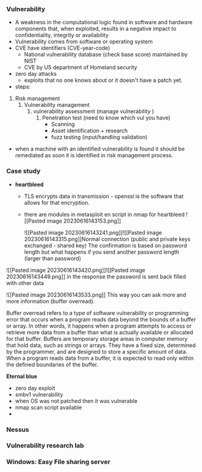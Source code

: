 
### Vulnerability 

- A weakness in the computational logic found in software and hardware components that, when exploited, results in a negative impact to confidentiality, integrity or availability 
- Vulnerability comes from software or operating system 
- CVE have identifiers (CVE-year-code) 
	- National vulnerability database (check base score) maintained by NIST 
	- CVE by US department of Homeland security 
- zero day attacks 
	- exploits that no one knows about or it doesn't have a patch yet. 
- steps: 
 1. Risk management 
	 1. Vulnerability management 
		 1. vulnerability assessment (manage vulnerability )
			 1. Penetration test (need to know which vul you have)
				 - Scanning 
				 - Asset identification + research 
				 - fuzz  testing (input/handling validation)
- when a machine with an identified vulnerability is found it should be remediated as soon it is identified in risk management process. 

  
  
  

### Case study 

- **heartbleed**  
	- TLS encrypts data in transmission - openssl is the software that allows for that encryption. 
	- there are modules in metasploit en script in nmap for heartbleed 
	![[Pasted image 20230616143153.png]]
	  
	  ![[Pasted image 20230616143241.png]]![[Pasted image 20230616143315.png]]Normal connection (public and private keys exchanged - shared key)
         The confirmation is based on password length but what happens if you send another password length (larger than password)

![[Pasted image 20230616143420.png]]![[Pasted image 20230616143449.png]]
in the response the password is sent back filled with other data 

![[Pasted image 20230616143533.png]]
This way you can ask more and more information (buffer overread). 

Buffer overread refers to a type of software vulnerability or programming error that occurs when a program reads data beyond the bounds of a buffer or array. In other words, it happens when a program attempts to access or retrieve more data from a buffer than what is actually available or allocated for that buffer. Buffers are temporary storage areas in computer memory that hold data, such as strings or arrays. They have a fixed size, determined by the programmer, and are designed to store a specific amount of data. When a program reads data from a buffer, it is expected to read only within the defined boundaries of the buffer.

**Eternal blue** 
- zero day exploit 
- smbv1 vulnerability 
- when OS was not patched then it was vulnerable 
- nmap scan script available 
- 




























### Nessus 


### Vulnerability research lab 



### Windows: Easy File sharing server 

